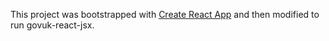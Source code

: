 This project was bootstrapped with [Create React App](https://github.com/facebook/create-react-app) and then modified to run govuk-react-jsx.
